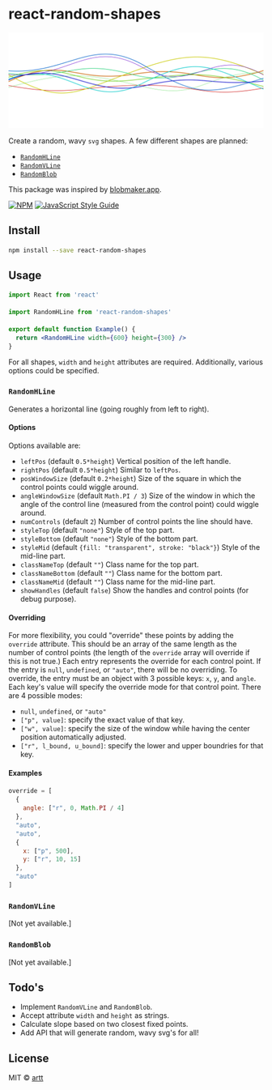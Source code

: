 # react-random-shapes

![Wave](./wave.svg)

Create a random, wavy `svg` shapes. A few different shapes are planned:

* [`RandomHLine`](#randomhline)
* [`RandomVLine`](#randomvline)
* [`RandomBlob`](#randomblob)

This package was inspired by [blobmaker.app](https://www.blobmaker.app/).

[![NPM](https://img.shields.io/npm/v/react-random-shapes.svg)](https://www.npmjs.com/package/react-random-shapes) [![JavaScript Style Guide](https://img.shields.io/badge/code_style-standard-brightgreen.svg)](https://standardjs.com)

## Install

```bash
npm install --save react-random-shapes
```

## Usage

```jsx
import React from 'react'

import RandomHLine from 'react-random-shapes'

export default function Example() {
  return <RandomHLine width={600} height={300} />
}
```

For all shapes, `width` and `height` attributes are required. Additionally, various options could be specified.

### `RandomHLine`

Generates a horizontal line (going roughly from left to right).

#### Options

Options available are:

* `leftPos` (default `0.5*height`) Vertical position of the left handle.
* `rightPos` (default `0.5*height`) Similar to `leftPos`.
* `posWindowSize` (default `0.2*height`) Size of the square in which the control points could wiggle around.
* `angleWindowSize` (default `Math.PI / 3`) Size of the window in which the angle of the control line (measured from the control point) could wiggle around.
* `numControls` (default `2`) Number of control points the line should have.
* `styleTop` (default `"none"`) Style of the top part.
* `styleBottom` (default `"none"`) Style of the bottom part.
* `styleMid` (default `{fill: "transparent", stroke: "black"}`) Style of the mid-line part.
* `classNameTop` (default `""`) Class name for the top part.
* `classNameBottom` (default `""`) Class name for the bottom part.
* `classNameMid` (default `""`) Class name for the mid-line part.
* `showHandles` (default `false`) Show the handles and control points (for debug purpose).

#### Overriding

For more flexibility, you could "override" these points by adding the `override` attribute.
This should be an array of the same length as the number of control points (the length of the `override` array will override if this is not true.)
Each entry represents the override for each control point.
If the entry is `null`, `undefined`, or `"auto"`, there will be no overriding.
To override, the entry must be an object with 3 possible keys: `x`, `y`, and `angle`.
Each key's value will specify the override mode for that control point.
There are 4 possible modes:

* `null`, `undefined`, or `"auto"`
* `["p", value]`: specify the exact value of that key.
* `["w", value]`: specify the size of the window while having the center position automatically adjusted.
* `["r", l_bound, u_bound]`: specify the lower and upper boundries for that key.

#### Examples

```js
override = [
  {
    angle: ["r", 0, Math.PI / 4]
  },
  "auto",
  "auto",
  {
    x: ["p", 500],
    y: ["r", 10, 15] 
  },
  "auto"
]
```

### `RandomVLine`

[Not yet available.]

### `RandomBlob`

[Not yet available.]

## Todo's

* Implement `RandomVLine` and `RandomBlob`.
* Accept attribute `width` and `height` as strings.
* Calculate slope based on two closest fixed points.
* Add API that will generate random, wavy svg's for all!

## License

MIT © [artt](https://github.com/artt)
